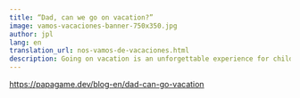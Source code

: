 ```yaml
---
title: “Dad, can we go on vacation?”
image: vamos-vacaciones-banner-750x350.jpg
author: jpl
lang: en
translation_url: nos-vamos-de-vacaciones.html
description: Going on vacation is an unforgettable experience for children and adults. Making videogames while on vacation? Stugan, a summer camp for game developers.
---
```


https://papagame.dev/blog-en/dad-can-go-vacation
